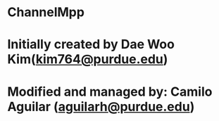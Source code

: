 # ChannelMpp
# Initially created by Dae Woo Kim(kim764@purdue.edu)
# Modified and managed  by: Camilo Aguilar (aguilarh@purdue.edu)

